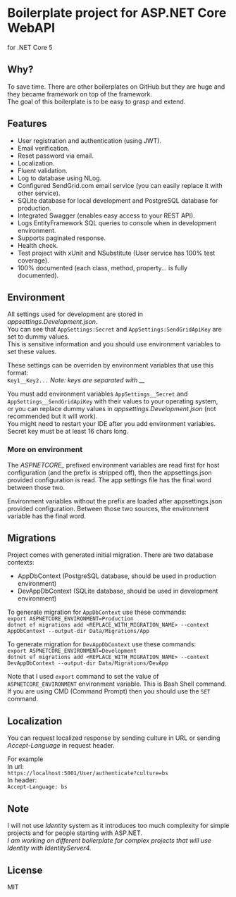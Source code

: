 # Boilerplate project for ASP.NET Core WebAPI
for .NET Core 5

## Why?
To save time. There are other boilerplates on GitHub but they are huge and they became framework on top of the framework.  
The goal of this boilerplate is to be easy to grasp and extend.  

## Features
* User registration and authentication (using JWT).
* Email verification.
* Reset password via email.
* Localization.
* Fluent validation.
* Log to database using NLog.
* Configured SendGrid.com email service (you can easily replace it with other service).
* SQLite database for local development and PostgreSQL database for production.
* Integrated Swagger (enables easy access to your REST API).
* Logs EntityFramework SQL queries to console when in development environment.
* Supports paginated response.
* Health check.
* Test project with xUnit and NSubstitute (User service has 100% test coverage).
* 100% documented (each class, method, property... is fully documented).

## Environment
All settings used for development are stored in *appsettings.Development.json*.  
You can see that ```AppSettings:Secret``` and ```AppSettings:SendGridApiKey``` are set to dummy values.  
This is sensitive information and you should use environment variables to set these values.  

These settings can be overriden by environment variables that use this format:  
```Key1__Key2...``` *Note: keys are separated with __*  

You must add environment variables ```AppSettings__Secret``` and ```AppSettings__SendGridApiKey``` with their values to your operating system,  
or you can replace dummy values in *appsettings.Development.json* (not recommended but it will work).  
You might need to restart your IDE after you add environment variables.  
Secret key must be at least 16 chars long.  

### More on environment
The *ASPNETCORE_* prefixed environment variables are read first for host configuration (and the prefix is stripped off), then the appsettings.json provided configuration is read. The app settings file has the final word between those two.

Environment variables without the prefix are loaded after appsettings.json provided configuration. Between those two sources, the environment variable has the final word.

## Migrations
Project comes with generated initial migration. There are two database contexts:  
* AppDbContext (PostgreSQL database, should be used in production environment)  
* DevAppDbContext (SQLite database, should be used in development environment)  

To generate migration for ```AppDbContext``` use these commands:  
```export ASPNETCORE_ENVIRONMENT=Production```  
```dotnet ef migrations add <REPLACE_WITH_MIGRATION_NAME> --context AppDbContext --output-dir Data/Migrations/App```  

To generate migration for ```DevAppDbContext``` use these commands:  
```export ASPNETCORE_ENVIRONMENT=Development```  
```dotnet ef migrations add <REPLACE_WITH_MIGRATION_NAME> --context DevAppDbContext --output-dir Data/Migrations/DevApp```  

Note that I used ```export``` command to set the value of ```ASPNETCORE_ENVIRONMENT``` environment variable. This is Bash Shell command.
If you are using CMD (Command Prompt) then you should use the ```SET``` command.  

## Localization
You can request localized response by sending culture in URL or sending *Accept-Language* in request header.  

For example    
In url:  
```https://localhost:5001/User/authenticate?culture=bs```  
In header:  
```Accept-Language: bs```

## Note
I will not use _Identity_ system as it introduces too much complexity for simple projects and for people starting with ASP.NET.  
*I am working on different boilerplate for complex projects that will use Identity with IdentityServer4.*

## License
MIT
